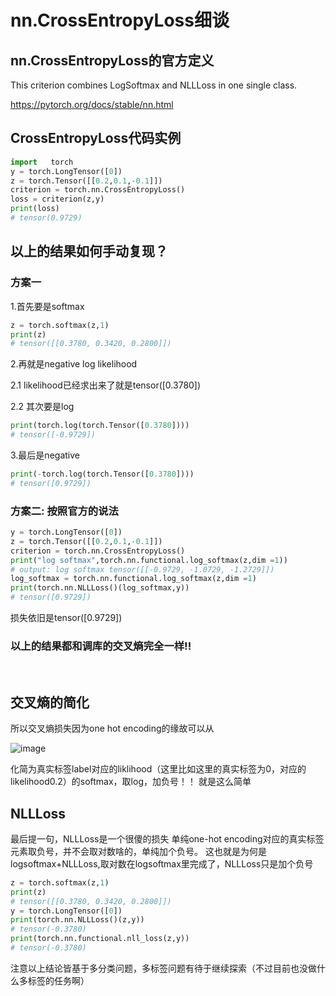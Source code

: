 #  nn.CrossEntropyLoss细谈

## nn.CrossEntropyLoss的官方定义

This criterion combines LogSoftmax and NLLLoss in one single class.

https://pytorch.org/docs/stable/nn.html

## CrossEntropyLoss代码实例

```python
import   torch
y = torch.LongTensor([0])
z = torch.Tensor([[0.2,0.1,-0.1]])
criterion = torch.nn.CrossEntropyLoss()
loss = criterion(z,y)
print(loss)
# tensor(0.9729)
```
## 以上的结果如何手动复现？
### 方案一

1.首先要是softmax
```python
z = torch.softmax(z,1)
print(z)
# tensor([[0.3780, 0.3420, 0.2800]])
```
2.再就是negative log likelihood

 2.1 likelihood已经求出来了就是tensor([0.3780])

 2.2 其次要是log
  ```python
  print(torch.log(torch.Tensor([0.3780])))
  # tensor([-0.9729])
  ```
3.最后是negative
  ```python
  print(-torch.log(torch.Tensor([0.3780])))
  # tensor([0.9729])
  ```
### 方案二: 按照官方的说法
```python
y = torch.LongTensor([0])
z = torch.Tensor([[0.2,0.1,-0.1]])
criterion = torch.nn.CrossEntropyLoss()
print("log softmax",torch.nn.functional.log_softmax(z,dim =1))
# output: log softmax tensor([[-0.9729, -1.0729, -1.2729]])
log_softmax = torch.nn.functional.log_softmax(z,dim =1)
print(torch.nn.NLLLoss()(log_softmax,y))
# tensor([0.9729])
```
损失依旧是tensor([0.9729])

### **以上的结果都和调库的交叉熵完全一样!!**


<br>


## 交叉熵的简化
所以交叉熵损失因为one hot encoding的缘故可以从

![image](https://user-images.githubusercontent.com/46443218/114267324-b69fe680-99f2-11eb-8375-0785c6f07e1f.png)

化简为真实标签label对应的liklihood（这里比如这里的真实标签为0，对应的likelihood0.2）的softmax，取log，加负号！！
就是这么简单
## NLLLoss

最后提一句，NLLLoss是一个很傻的损失
单纯one-hot encoding对应的真实标签元素取负号，并不会取对数啥的，单纯加个负号。
这也就是为何是logsoftmax+NLLLoss,取对数在logsoftmax里完成了，NLLLoss只是加个负号
```python
z = torch.softmax(z,1)
print(z)
# tensor([[0.3780, 0.3420, 0.2800]])
y = torch.LongTensor([0])
print(torch.nn.NLLLoss()(z,y))
# tensor(-0.3780)
print(torch.nn.functional.nll_loss(z,y))
# tensor(-0.3780)
```

注意以上结论皆基于多分类问题，多标签问题有待于继续探索（不过目前也没做什么多标签的任务啊）
 
